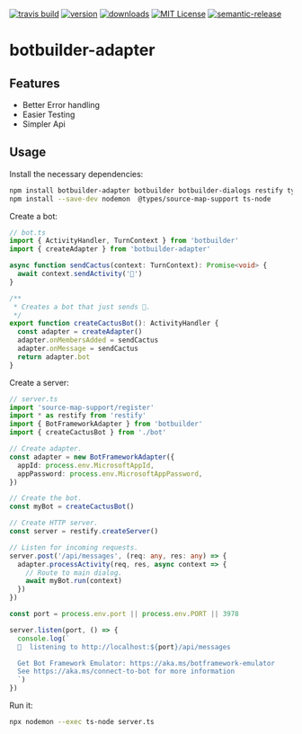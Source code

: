 [![travis build](https://img.shields.io/travis/bitworkers-official/botbuilder-adapter.svg?style=flat-square)](https://travis-ci.org/bitworkers-official/botbuilder-adapter) [![version](https://img.shields.io/npm/v/botbuilder-adapter.svg?style=flat-square)](http://npm.im/botbuilder-adapter) [![downloads](https://img.shields.io/npm/dm/botbuilder-adapter.svg?style=flat-square)](http://npm-stat.com/charts.html?package=botbuilder-adapter) [![MIT License](https://img.shields.io/npm/l/botbuilder-adapter.svg?style=flat-square)](http://opensource.org/licenses/MIT) [![semantic-release](https://img.shields.io/badge/%20%20%F0%9F%93%A6%F0%9F%9A%80-semantic--release-e10079.svg?style=flat-square)](https://github.com/semantic-release/semantic-release)

# botbuilder-adapter

## Features

- Better Error handling
- Easier Testing
- Simpler Api

## Usage

Install the necessary dependencies:

```sh
npm install botbuilder-adapter botbuilder botbuilder-dialogs restify typescript source-map-support &&
npm install --save-dev nodemon  @types/source-map-support ts-node
```

Create a bot:

```typescript
// bot.ts
import { ActivityHandler, TurnContext } from 'botbuilder'
import { createAdapter } from 'botbuilder-adapter'

async function sendCactus(context: TurnContext): Promise<void> {
  await context.sendActivity('🌵')
}

/**
 * Creates a bot that just sends 🌵.
 */
export function createCactusBot(): ActivityHandler {
  const adapter = createAdapter()
  adapter.onMembersAdded = sendCactus
  adapter.onMessage = sendCactus
  return adapter.bot
}
```

Create a server:

```typescript
// server.ts
import 'source-map-support/register'
import * as restify from 'restify'
import { BotFrameworkAdapter } from 'botbuilder'
import { createCactusBot } from './bot'

// Create adapter.
const adapter = new BotFrameworkAdapter({
  appId: process.env.MicrosoftAppId,
  appPassword: process.env.MicrosoftAppPassword,
})

// Create the bot.
const myBot = createCactusBot()

// Create HTTP server.
const server = restify.createServer()

// Listen for incoming requests.
server.post('/api/messages', (req: any, res: any) => {
  adapter.processActivity(req, res, async context => {
    // Route to main dialog.
    await myBot.run(context)
  })
})

const port = process.env.port || process.env.PORT || 3978

server.listen(port, () => {
  console.log(`
  🌵  listening to http://localhost:${port}/api/messages

  Get Bot Framework Emulator: https://aka.ms/botframework-emulator
  See https://aka.ms/connect-to-bot for more information
  `)
})
```

Run it:

```sh
npx nodemon --exec ts-node server.ts
```
